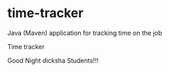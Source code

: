 # time-tracker
Java (Maven) application for tracking time on the job

Time tracker

Good Night dicksha Students!!!
